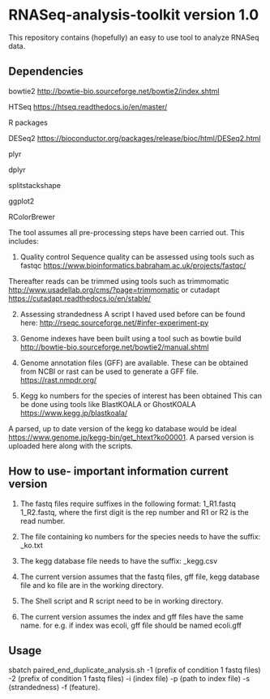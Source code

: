 # RNASeq-analysis-toolkit version 1.0
This repository contains (hopefully) an easy to use tool to analyze RNASeq data. 

## Dependencies
bowtie2 http://bowtie-bio.sourceforge.net/bowtie2/index.shtml

HTSeq https://htseq.readthedocs.io/en/master/


R packages

DESeq2 https://bioconductor.org/packages/release/bioc/html/DESeq2.html

plyr

dplyr

splitstackshape

ggplot2

RColorBrewer


The tool assumes all pre-processing steps have been carried out. This includes:

1) Quality control
Sequence quality can be assessed using tools such as fastqc https://www.bioinformatics.babraham.ac.uk/projects/fastqc/

Thereafter reads can be trimmed using tools such as trimmomatic http://www.usadellab.org/cms/?page=trimmomatic or cutadapt https://cutadapt.readthedocs.io/en/stable/

2) Assessing strandedness 
A script I haved used before can be found here: http://rseqc.sourceforge.net/#infer-experiment-py

3) Genome indexes have been built using a tool such as bowtie build http://bowtie-bio.sourceforge.net/bowtie2/manual.shtml

4) Genome annotation files (GFF) are available. These can be obtained from NCBI or rast can be used to generate a GFF file. https://rast.nmpdr.org/ 

5) Kegg ko numbers for the species of interest has been obtained
This can be done using tools like BlastKOALA or GhostKOALA https://www.kegg.jp/blastkoala/

A parsed, up to date version of the kegg ko database would be ideal https://www.genome.jp/kegg-bin/get_htext?ko00001. A parsed version is uploaded here along with the scripts. 




## How to use- important information current version

1) The fastq files require suffixes in the following format:  1_R1.fastq 1_R2.fastq, where the first digit is the rep number and R1 or R2 is the read number. 

2) The file containing ko numbers for the species needs to have the suffix:  _ko.txt

3) The kegg database file needs to have the suffix: _kegg.csv

4) The current version assumes that the fastq files, gff file, kegg database file and ko file are in the working directory.

5) The Shell script and R script need to be in working directory.

6) The current version assumes the index and gff files have the same name. for e.g. if index was ecoli, gff file should be named ecoli.gff


## Usage
 
sbatch paired_end_duplicate_analysis.sh -1 (prefix of condition 1 fastq files) -2 (prefix of condition 1 fastq files) -i (index file) -p (path to index file) -s (strandedness) -f (feature). 






 



